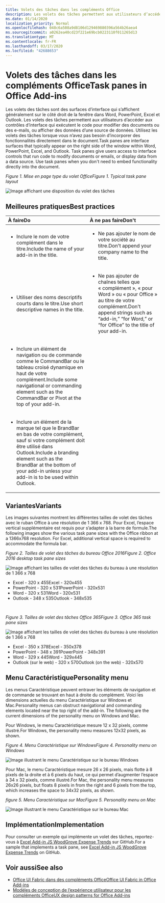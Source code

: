 ```yaml
---
title: Volets des tâches dans les compléments Office
description: Les volets des tâches permettent aux utilisateurs d’accéder aux contrôles d’interface qui exécutent le code pour modifier des documents ou des e-mails, ou afficher des données d’une source de données.
ms.date: 01/14/2020
localization_priority: Normal
ms.openlocfilehash: 048c6a508a9d8106d129469880396a564b26aea4
ms.sourcegitcommit: a0262ea40cd23f221e69bcb0223110f011265d13
ms.translationtype: MT
ms.contentlocale: fr-FR
ms.lasthandoff: 03/17/2020
ms.locfileid: "42688653"
---
```

# <a name="task-panes-in-office-add-ins"></a><span data-ttu-id="1c27f-103">Volets des tâches dans les compléments Office</span><span class="sxs-lookup"><span data-stu-id="1c27f-103">Task panes in Office Add-ins</span></span>
 
<span data-ttu-id="1c27f-p101">Les volets des tâches sont des surfaces d’interface qui s’affichent généralement sur le côté droit de la fenêtre dans Word, PowerPoint, Excel et Outlook. Les volets des tâches permettent aux utilisateurs d’accéder aux contrôles d’interface qui exécutent le code pour modifier des documents ou des e-mails, ou afficher des données d’une source de données. Utilisez les volets des tâches lorsque vous n’avez pas besoin d’incorporer des fonctionnalités directement dans le document.</span><span class="sxs-lookup"><span data-stu-id="1c27f-p101">Task panes are interface surfaces that typically appear on the right side of the window within Word, PowerPoint, Excel, and Outlook. Task panes give users access to interface controls that run code to modify documents or emails, or display data from a data source. Use task panes when you don't need to embed functionality directly into the document.</span></span>

<span data-ttu-id="1c27f-107">*Figure 1. Mise en page type du volet Office*</span><span class="sxs-lookup"><span data-stu-id="1c27f-107">*Figure 1. Typical task pane layout*</span></span>

![Image affichant une disposition du volet des tâches](../images/overview-with-app-task-pane.png)

## <a name="best-practices"></a><span data-ttu-id="1c27f-109">Meilleures pratiques</span><span class="sxs-lookup"><span data-stu-id="1c27f-109">Best practices</span></span>

|<span data-ttu-id="1c27f-110">**À faire**</span><span class="sxs-lookup"><span data-stu-id="1c27f-110">**Do**</span></span>|<span data-ttu-id="1c27f-111">**À ne pas faire**</span><span class="sxs-lookup"><span data-stu-id="1c27f-111">**Don't**</span></span>|
|:-----|:--------|
|<ul><li><span data-ttu-id="1c27f-112">Inclure le nom de votre complément dans le titre.</span><span class="sxs-lookup"><span data-stu-id="1c27f-112">Include the name of your add-in in the title.</span></span></li></ul>|<ul><li><span data-ttu-id="1c27f-113">Ne pas ajouter le nom de votre société au titre.</span><span class="sxs-lookup"><span data-stu-id="1c27f-113">Don't append your company name to the title.</span></span></li></ul>|
|<ul><li><span data-ttu-id="1c27f-114">Utiliser des noms descriptifs courts dans le titre.</span><span class="sxs-lookup"><span data-stu-id="1c27f-114">Use short descriptive names in the title.</span></span></li></ul>|<ul><li><span data-ttu-id="1c27f-115">Ne pas ajouter de chaînes telles que « complément », « pour Word » ou « pour Office » au titre de votre complément.</span><span class="sxs-lookup"><span data-stu-id="1c27f-115">Don't append strings such as “add-in,” “for Word,” or “for Office” to the title of your add-in.</span></span></li></ul>|
|<ul><li><span data-ttu-id="1c27f-116">Inclure un élément de navigation ou de commande comme le CommandBar ou le tableau croisé dynamique en haut de votre complément.</span><span class="sxs-lookup"><span data-stu-id="1c27f-116">Include some navigational or commanding element such as the CommandBar or Pivot at the top of your add-in.</span></span></li></ul>||
|<ul><li><span data-ttu-id="1c27f-117">Inclure un élément de la marque tel que le BrandBar en bas de votre complément, sauf si votre complément doit être utilisé dans Outlook.</span><span class="sxs-lookup"><span data-stu-id="1c27f-117">Include a branding element such as the BrandBar at the bottom of your add-in unless your add-in is to be used within Outlook.</span></span></li></ul>||


## <a name="variants"></a><span data-ttu-id="1c27f-118">Variantes</span><span class="sxs-lookup"><span data-stu-id="1c27f-118">Variants</span></span>

<span data-ttu-id="1c27f-p102">Les images suivantes montrent les différentes tailles de volet des tâches avec le ruban Office à une résolution de 1 366 x 768. Pour Excel, l’espace vertical supplémentaire est requis pour s’adapter à la barre de formule.</span><span class="sxs-lookup"><span data-stu-id="1c27f-p102">The following images show the various task pane sizes with the Office ribbon at a 1366x768 resolution. For Excel, additional vertical space is required to accommodate the formula bar.</span></span>  

<span data-ttu-id="1c27f-121">*Figure 2. Tailles de volet des tâches du bureau Office 2016*</span><span class="sxs-lookup"><span data-stu-id="1c27f-121">*Figure 2. Office 2016 desktop task pane sizes*</span></span>

![Image affichant les tailles de volet des tâches du bureau à une résolution de 1 366 x 768](../images/office-2016-taskpane-sizes.png)

- <span data-ttu-id="1c27f-123">Excel - 320 x 455</span><span class="sxs-lookup"><span data-stu-id="1c27f-123">Excel - 320x455</span></span>
- <span data-ttu-id="1c27f-124">PowerPoint - 320 x 531</span><span class="sxs-lookup"><span data-stu-id="1c27f-124">PowerPoint - 320x531</span></span>
- <span data-ttu-id="1c27f-125">Word - 320 x 531</span><span class="sxs-lookup"><span data-stu-id="1c27f-125">Word - 320x531</span></span>
- <span data-ttu-id="1c27f-126">Outlook - 348 x 535</span><span class="sxs-lookup"><span data-stu-id="1c27f-126">Outlook - 348x535</span></span>

<br/>

<span data-ttu-id="1c27f-127">*Figure 3. Tailles de volet des tâches Office 365*</span><span class="sxs-lookup"><span data-stu-id="1c27f-127">*Figure 3. Office 365 task pane sizes*</span></span>

![Image affichant les tailles de volet des tâches du bureau à une résolution de 1 366 x 768](../images/office-365-taskpane-sizes.png)

- <span data-ttu-id="1c27f-129">Excel - 350 x 378</span><span class="sxs-lookup"><span data-stu-id="1c27f-129">Excel - 350x378</span></span>
- <span data-ttu-id="1c27f-130">PowerPoint - 348 x 391</span><span class="sxs-lookup"><span data-stu-id="1c27f-130">PowerPoint - 348x391</span></span>
- <span data-ttu-id="1c27f-131">Word - 329 x 445</span><span class="sxs-lookup"><span data-stu-id="1c27f-131">Word - 329x445</span></span>
- <span data-ttu-id="1c27f-132">Outlook (sur le web) - 320 x 570</span><span class="sxs-lookup"><span data-stu-id="1c27f-132">Outlook (on the web) - 320x570</span></span>

## <a name="personality-menu"></a><span data-ttu-id="1c27f-133">Menu Caractéristique</span><span class="sxs-lookup"><span data-stu-id="1c27f-133">Personality menu</span></span>

<span data-ttu-id="1c27f-p103">Les menus Caractéristique peuvent entraver les éléments de navigation et de commande se trouvant en haut à droite du complément. Voici les dimensions actuelles du menu Caractéristique sur Windows et Mac.</span><span class="sxs-lookup"><span data-stu-id="1c27f-p103">Personality menus can obstruct navigational and commanding elements located near the top right of the add-in. The following are the current dimensions of the personality menu on Windows and Mac.</span></span>

<span data-ttu-id="1c27f-136">Pour Windows, le menu Caractéristique mesure 12 x 32 pixels, comme illustré.</span><span class="sxs-lookup"><span data-stu-id="1c27f-136">For Windows, the personality menu measures 12x32 pixels, as shown.</span></span>

<span data-ttu-id="1c27f-137">*Figure 4. Menu Caractéristique sur Windows*</span><span class="sxs-lookup"><span data-stu-id="1c27f-137">*Figure 4. Personality menu on Windows*</span></span>

![Image illustrant le menu Caractéristique sur le bureau Windows](../images/personality-menu-win.png)

<span data-ttu-id="1c27f-139">Pour Mac, le menu Caractéristique mesure 26 x 26 pixels, mais flotte à 8 pixels de la droite et à 6 pixels du haut, ce qui permet d’augmenter l’espace à 34 x 32 pixels, comme illustré.</span><span class="sxs-lookup"><span data-stu-id="1c27f-139">For Mac, the personality menu measures 26x26 pixels, but floats 8 pixels in from the right and 6 pixels from the top, which increases the space to 34x32 pixels, as shown.</span></span>

<span data-ttu-id="1c27f-140">*figure 5. Menu Caractéristique sur Mac*</span><span class="sxs-lookup"><span data-stu-id="1c27f-140">*Figure 5. Personality menu on Mac*</span></span>

![Image illustrant le menu Caractéristique sur le bureau Mac](../images/personality-menu-mac.png)

## <a name="implementation"></a><span data-ttu-id="1c27f-142">Implémentation</span><span class="sxs-lookup"><span data-stu-id="1c27f-142">Implementation</span></span>

<span data-ttu-id="1c27f-143">Pour consulter un exemple qui implémente un volet des tâches, reportez-vous à [Excel Add-in JS WoodGrove Expense Trends](https://github.com/OfficeDev/Excel-Add-in-WoodGrove-Expense-Trends) sur GitHub.</span><span class="sxs-lookup"><span data-stu-id="1c27f-143">For a sample that implements a task pane, see [Excel Add-in JS WoodGrove Expense Trends](https://github.com/OfficeDev/Excel-Add-in-WoodGrove-Expense-Trends) on GitHub.</span></span> 


## <a name="see-also"></a><span data-ttu-id="1c27f-144">Voir aussi</span><span class="sxs-lookup"><span data-stu-id="1c27f-144">See also</span></span>

- [<span data-ttu-id="1c27f-145">Office UI Fabric dans des compléments Office</span><span class="sxs-lookup"><span data-stu-id="1c27f-145">Office UI Fabric in Office Add-ins</span></span>](office-ui-fabric.md) 
- [<span data-ttu-id="1c27f-146">Modèles de conception de l’expérience utilisateur pour les compléments Office</span><span class="sxs-lookup"><span data-stu-id="1c27f-146">UX design patterns for Office Add-ins</span></span>](../design/ux-design-pattern-templates.md)

